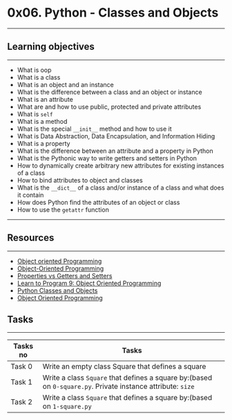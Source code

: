 # 0x06. Python - Classes and Objects
---
## Learning objectives
---
* What is oop
* What is a class
* What is an object and an instance
* What is the difference between a class and an object or instance
* What is an attribute
* What are and how to use public, protected and private attributes
* What is `self`
* What is a method
* What is the special `__init__` method and how to use it
* What is Data Abstraction, Data Encapsulation, and Information Hiding
* What is a property
* What is the difference between an attribute and a property in Python
* What is the Pythonic way to write getters and setters in Python
* How to dynamically create arbitrary new attributes for existing instances of a class
* How to bind attributes to object and classes
* What is the `__dict__` of a class and/or instance of a class and what does it contain
* How does Python find the attributes of an object or class
* How to use the `getattr` function
---
## Resources
---
* [Object oriented Programming](https://python.swaroopch.com/oop.html)
* [Object-Oriented Programming](https://python-course.eu/oop/object-oriented-programming.php)
* [Properties vs Getters and Setters](https://python-course.eu/oop/properties-vs-getters-and-setters.php)
* [Learn to Program 9: Object Oriented Programming](https://www.youtube.com/watch?v=1AGyBuVCTeE)
* [Python Classes and Objects](https://alx-intranet.hbtn.io/rltoken/AoLH4xp5StrQST-Cu0Fg8w)
* [Object Oriented Programming](https://alx-intranet.hbtn.io/rltoken/-vVnWzwR3a3X0H8Oia78Ug)
## Tasks
---
|Tasks no |Tasks	|
|---------|-------------|
|Task 0   |Write an empty class Square that defines a square|
|Task 1   |Write a class `Square` that defines a square by:(based on `0-square.py`. Private instance attribute: `size`|
|Task 2   |Write a class `Square` that defines a square by:(based on `1-square.py`|

